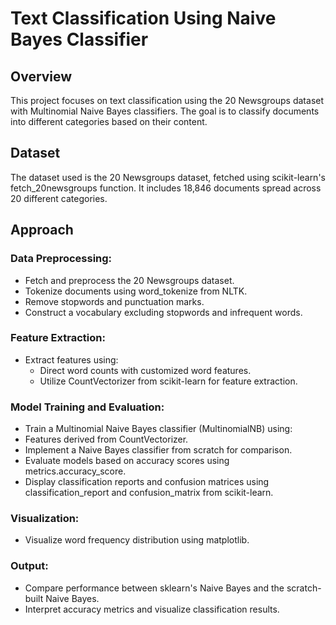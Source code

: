 # Text Classification Using Naive Bayes Classifier #
## Overview ##
This project focuses on text classification using the 20 Newsgroups dataset with Multinomial Naive Bayes classifiers. The goal is to classify documents into different categories based on their content.

## Dataset ##
The dataset used is the 20 Newsgroups dataset, fetched using scikit-learn's fetch_20newsgroups function. It includes 18,846 documents spread across 20 different categories.

## Approach ##

### Data Preprocessing: ###
* Fetch and preprocess the 20 Newsgroups dataset.
* Tokenize documents using word_tokenize from NLTK.
* Remove stopwords and punctuation marks.
* Construct a vocabulary excluding stopwords and infrequent words.
  
### Feature Extraction: ###
* Extract features using:
  - Direct word counts with customized word features.
  - Utilize CountVectorizer from scikit-learn for feature extraction.
    
### Model Training and Evaluation: ###
* Train a Multinomial Naive Bayes classifier (MultinomialNB) using:
* Features derived from CountVectorizer.
* Implement a Naive Bayes classifier from scratch for comparison.
* Evaluate models based on accuracy scores using metrics.accuracy_score.
* Display classification reports and confusion matrices using classification_report and confusion_matrix from scikit-learn.
  
### Visualization: ###
* Visualize word frequency distribution using matplotlib.
  
### Output: ###
* Compare performance between sklearn's Naive Bayes and the scratch-built Naive Bayes.
* Interpret accuracy metrics and visualize classification results.
